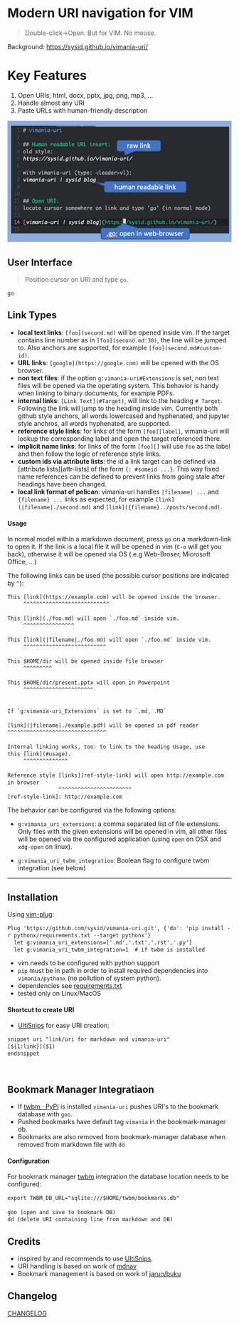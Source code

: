 # Modern URI navigation for VIM

> Double-click->Open. But for VIM. No mouse.

Background: https://sysid.github.io/vimania-uri/

# Key Features
1. Open URIs, html, docx, pptx, jpg, png, mp3, ...
2. Handle almost any URI
3. Paste URLs with human-friendly description

![demo](vimania-uri-demo.png)

## User Interface

> Position cursor on URI and type `go`.

    go

## Link Types
- **local text links**:
    `[foo](second.md)` will be opened inside vim.
    If the target contains line number as in `[foo](second.md:30)`, the line
    will be jumped to.
    Also anchors are supported, for example `[foo](second.md#custom-id)`.
- **URL links**:
    `[google](https://google.com)` will be opened with the OS browser.
- **non text files**:
    if the option `g:vimania-uri#Extensions` is set, non text files will be opened
    via the operating system.
    This behavior is handy when linking to binary documents, for example PDFs.
- **internal links**:
    `[Link Text](#Target)`, will link to the heading `# Target`.
    Following the link will jump to the heading inside vim.
    Currently both github style anchors, all words lowercased and hyphenated,
    and jupyter style anchros, all words hyphenated, are supported.
- **reference style links**:
    for links of the form `[foo][label]`, vimania-uri will lookup the corresponding
    label and open the target referenced there.
- **implicit name links**:
    for links of the form `[foo][]` will use `foo` as the label and then follow
    the logic of reference style links.
- **custom ids via attribute lists**:
    the id a link target can be defined via [attribute lists][attr-lists] of
    the form `{: #someid ...}`.
    This way fixed name references can be defined to prevent links from going
    stale after headings have been changed.
- **local link format of pelican**:
    vimania-uri handles `|filename| ...` and `{filename} ...` links as expected, for
    example `[link](|filename|./second.md)` and
    `[link]({filename}../posts/second.md)`.


#### Usage

In normal model within a markdown document, press `go` on a markdown-link to open it.
If the link is a local file it will be opened in vim (`C-o` will get you back),
otherwise it will be opened via OS (.e.g Web-Broser, Microsoft Office, ...)

The following links can be used (the possible cursor positions are indicated by `^`):

    This [link](https://example.com) will be opened inside the browser.
         ^^^^^^^^^^^^^^^^^^^^^^^^^^^

    This [link](./foo.md) will open `./foo.md` inside vim.
         ^^^^^^^^^^^^^^^^

    This [link](|filename|./foo.md) will open `./foo.md` inside vim.
         ^^^^^^^^^^^^^^^^^^^^^^^^^^

    This $HOME/dir will be opened inside file browser
         ^^^^^^^^^

    This $HOME/dir/present.pptx will open in Powerpoint
         ^^^^^^^^^^^^^^^^^^^^^^


    If `g:vimania-uri_Extensions` is set to `.md, .MD`

    [link](|filename|./example.pdf) will be opened in pdf reader
    ^^^^^^^^^^^^^^^^^^^^^^^^^^^^^^^

    Internal linking works, too: to link to the heading Usage, use
    this [link](#usage).
         ^^^^^^^^^^^^^^

    Reference style [links][ref-style-link] will open http://example.com in browser
                    ^^^^^^^^^^^^^^^^^^^^^^^
    [ref-style-link]: http://example.com


The behavior can be configured via the following options:

- `g:vimania_uri_extensions`:
    a comma separated list of file extensions.
    Only files with the given extensions will be opened in vim, all other
    files will be opened via the configured application (using `open` on OSX
    and `xdg-open` on linux).

- `g:vimania_uri_twbm_integration`:
    Boolean flag to configure twbm integration (see below)

---

## Installation
Using [vim-plug](https://github.com/junegunn/vim-plug):
```vim
Plug 'https://github.com/sysid/vimania-uri.git', {'do': 'pip install -r pythonx/requirements.txt --target pythonx'}
  let g:vimania_uri_extensions=['.md','.txt','.rst','.py']
  let g:vimania_uri_twbm_integration=1  # if twbm is installed
```
- vim needs to be configured with python support
- `pip` must be in path in order to install required dependencies into `vimania/pythonx` (no pollution of system python).
- dependencies see [requirements.txt](requirements.txt)
- tested only on Linux/MacOS


#### Shortcut to create URI
- [UltiSnips](https://github.com/SirVer/ultisnips) for easy URI creation:
```
snippet uri "link/uri for markdown and vimania-uri"
[${1:link}]($1)
endsnippet
```
<br>

## Bookmark Manager Integratiaon
- If [twbm · PyPI](https://pypi.org/project/twbm/) is installed `vimania-uri` pushes URI's to the bookmark database with `goo`.
- Pushed bookmarks have default tag `vimania` in the bookmark-manager db.
- Bookmarks are also removed from bookmark-manager database when removed from markdown file with `dd`

#### Configuration
For bookmark manager [twbm](https://github.com/sysid/twbm) integration the database location needs to be configured:

    export TWBM_DB_URL="sqlite:///$HOME/twbm/bookmarks.db"

    goo (open and save to bookmark DB)
    dd (delete URI containing line from markdown and DB)


## Credits
- inspired by and recommends to use [UltiSnips](https://github.com/SirVer/ultisnips).
- URI handling is based on work of [mdnav](https://github.com/chmp/mdnav)
- Bookmark management is based on work of [jarun/buku](https://github.com/jarun/buku)


## Changelog
[CHANGELOG](https://github.com/sysid/vimania-uri/blob/master/CHANGELOG.rst)

<!-- Badges -->
